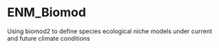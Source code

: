 # ENM_Biomod
Using biomod2 to define species ecological niche models under current and future climate conditions
